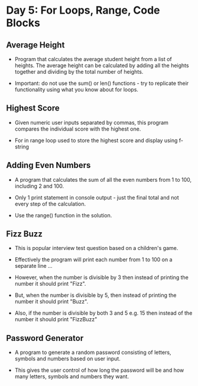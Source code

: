 # Day 5: For Loops, Range, Code Blocks

## Average Height

* Program that calculates the average student height from a list of heights. The average height can be calculated by adding all the heights together and dividing by the total number of heights.

* Important: do not use the sum() or len() functions - try to replicate their functionality using what you know about for loops.

## Highest Score

* Given numeric user inputs separated by commas, this program compares the individual score with the highest one.

* For in range loop used to store the highest score and display using f-string

## Adding Even Numbers

* A program that calculates the sum of all the even numbers from 1 to 100, including 2 and 100.

* Only 1 print statement in console output - just the final total and not every step of the calculation.

* Use the range() function in the solution.

## Fizz Buzz

* This is popular interview test question based on a children's game.

* Effectively the program will print each number from 1 to 100 on a separate line ...

* However, when the number is divisible by 3 then instead of printing the number it should print "Fizz".

* But, when the number is divisible by 5, then instead of printing the number it should print "Buzz".

* Also, if the number is divisible by both 3 and 5 e.g. 15 then instead of the number it should print "FizzBuzz"

## Password Generator

* A program to generate a random password consisting of letters, symbols and numbers based on user input.

* This gives the user control of how long the password will be and how many letters, symbols and numbers they want.

